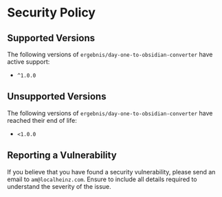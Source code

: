 # Security Policy

## Supported Versions

The following versions of `ergebnis/day-one-to-obsidian-converter` have active support:

- `^1.0.0`

## Unsupported Versions

The following versions of `ergebnis/day-one-to-obsidian-converter` have reached their end of life:

- `<1.0.0`

## Reporting a Vulnerability

If you believe that you have found a security vulnerability, please send an email to `am@localheinz.com`. Ensure to include all details required to understand the severity of the issue.
